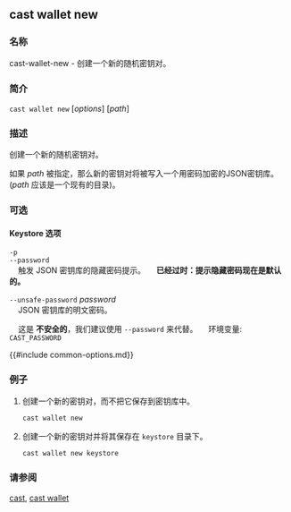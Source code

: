 ## cast wallet new

### 名称

cast-wallet-new - 创建一个新的随机密钥对。

### 简介

``cast wallet new`` [*options*] [*path*]

### 描述

创建一个新的随机密钥对。

如果 *path* 被指定，那么新的密钥对将被写入一个用密码加密的JSON密钥库。
(*path* 应该是一个现有的目录)。

### 可选

#### Keystore 选项

`-p`  
`--password`  
&nbsp;&nbsp;&nbsp;&nbsp;触发 JSON 密钥库的隐藏密码提示。
&nbsp;&nbsp;&nbsp;&nbsp;**已经过时：提示隐藏密码现在是默认的。**

`--unsafe-password` *password*  
&nbsp;&nbsp;&nbsp;&nbsp;JSON 密钥库的明文密码。

&nbsp;&nbsp;&nbsp;&nbsp;这是 **不安全的**，我们建议使用 `--password` 来代替。 
&nbsp;&nbsp;&nbsp;&nbsp;环境变量: `CAST_PASSWORD`

{{#include common-options.md}}

### 例子

1. 创建一个新的密钥对，而不把它保存到密钥库中。
    ```sh
    cast wallet new
    ```

2. 创建一个新的密钥对并将其保存在 `keystore` 目录下。
    ```sh
    cast wallet new keystore
    ```

### 请参阅

[cast](./cast.md), [cast wallet](./cast-wallet.md)
